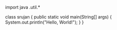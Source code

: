 import java .util.*

class srujan {
    public static void main(String[] args) {
        System.out.println("Hello, World!"); 
    }
}
